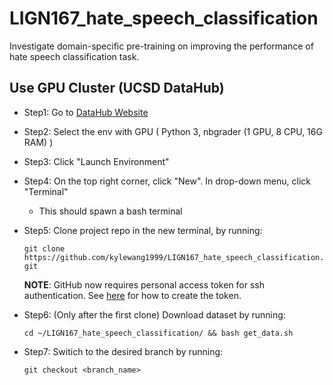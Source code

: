 # LIGN167_hate_speech_classification
Investigate domain-specific pre-training on improving the performance of hate speech classification task.

## Use GPU Cluster (UCSD DataHub)
- Step1: Go to [DataHub Website](https://datahub.ucsd.edu/hub/spawn)
- Step2: Select the env with GPU ( Python 3, nbgrader (1 GPU, 8 CPU, 16G RAM) )
- Step3: Click "Launch Environment"
- Step4: On the top right corner, click "New". In drop-down menu, click "Terminal"
  - This should spawn a bash terminal
- Step5: Clone project repo in the new terminal, by running: 

  ```git clone https://github.com/kylewang1999/LIGN167_hate_speech_classification.git```

  **NOTE**: GitHub now requires personal access token for ssh authentication. See [here](https://docs.github.com/en/authentication/keeping-your-account-and-data-secure/creating-a-personal-access-token) for how to create the token.
- Step6: (Only after the first clone) Download dataset by running: 
  
  ```cd ~/LIGN167_hate_speech_classification/ && bash get_data.sh```

- Step7: Switich to the desired branch by running: 
  
  ```git checkout <branch_name>```
